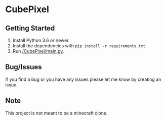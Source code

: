 # CubePixel

## Getting Started 
1) Install Python 3.6 or newer.
2) Install the dependencies with `pip install -r requirements.txt`.
3) Run [/CubePixel/main.py](/CubePixel/main.py).

## Bug/Issues
If you find a bug or you have any issues please let me know by creating an issue.

## Note
This project is not meant to be a minecraft clone.
